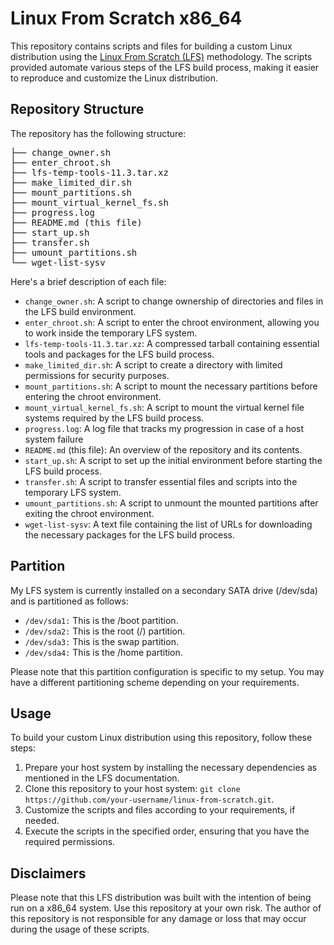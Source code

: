 <h1>Linux From Scratch x86_64</h1>

<p>This repository contains scripts and files for building a custom Linux distribution using the <a href="http://www.linuxfromscratch.org/">Linux From Scratch (LFS)</a> methodology. The scripts provided automate various steps of the LFS build process, making it easier to reproduce and customize the Linux distribution.</p>

<h2>Repository Structure</h2>

<p>The repository has the following structure:</p>

<pre>
├── change_owner.sh
├── enter_chroot.sh
├── lfs-temp-tools-11.3.tar.xz
├── make_limited_dir.sh
├── mount_partitions.sh
├── mount_virtual_kernel_fs.sh
├── progress.log
├── README.md (this file)
├── start_up.sh
├── transfer.sh
├── umount_partitions.sh
└── wget-list-sysv
</pre>

<p>Here's a brief description of each file:</p>

<ul>
  <li><code>change_owner.sh</code>: A script to change ownership of directories and files in the LFS build environment.</li>
  <li><code>enter_chroot.sh</code>: A script to enter the chroot environment, allowing you to work inside the temporary LFS system.</li>
  <li><code>lfs-temp-tools-11.3.tar.xz</code>: A compressed tarball containing essential tools and packages for the LFS build process.</li>
  <li><code>make_limited_dir.sh</code>: A script to create a directory with limited permissions for security purposes.</li>
  <li><code>mount_partitions.sh</code>: A script to mount the necessary partitions before entering the chroot environment.</li>
  <li><code>mount_virtual_kernel_fs.sh</code>: A script to mount the virtual kernel file systems required by the LFS build process.</li>
  <li><code>progress.log</code>: A log file that tracks my progression in case of a host system failure</li>
  <li><code>README.md</code> (this file): An overview of the repository and its contents.</li>
  <li><code>start_up.sh</code>: A script to set up the initial environment before starting the LFS build process.</li>
  <li><code>transfer.sh</code>: A script to transfer essential files and scripts into the temporary LFS system.</li>
  <li><code>umount_partitions.sh</code>: A script to unmount the mounted partitions after exiting the chroot environment.</li>
  <li><code>wget-list-sysv</code>: A text file containing the list of URLs for downloading the necessary packages for the LFS build process.</li>
</ul>

<h2>Partition</h2>
<p>My LFS system is currently installed on a secondary SATA drive (/dev/sda) and is partitioned as follows:</p>
<ul>
  <li><code>/dev/sda1:</code> This is the /boot partition.</li>
  <li><code>/dev/sda2:</code> This is the root (/) partition.</li>
  <li><code>/dev/sda3:</code> This is the swap partition.</li>
  <li><code>/dev/sda4:</code> This is the /home partition.</li>
</ul>
<p>Please note that this partition configuration is specific to my setup. You may have a different partitioning scheme depending on your requirements.</p>

<h2>Usage</h2>

<p>To build your custom Linux distribution using this repository, follow these steps:</p>

<ol>
  <li>Prepare your host system by installing the necessary dependencies as mentioned in the LFS documentation.</li>
  <li>Clone this repository to your host system: <code>git clone https://github.com/your-username/linux-from-scratch.git</code>.</li>
  <li>Customize the scripts and files according to your requirements, if needed.</li>
  <li>Execute the scripts in the specified order, ensuring that you have the required permissions.</li>
</ol>

<h2>Disclaimers</h2> 

<p>Please note that this LFS distribution was built with the intention of being run on a x86_64 system. Use this repository at your own risk. The author of this repository is not responsible for any damage or loss that may occur during the usage of these scripts.</p>
